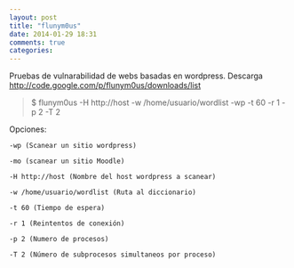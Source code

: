 ```yaml
---
layout: post
title: "flunym0us"
date: 2014-01-29 18:31
comments: true
categories: 
---
```

Pruebas de vulnarabilidad de webs basadas en wordpress. Descarga http://code.google.com/p/flunym0us/downloads/list

>$ flunym0us -H http://host -w /home/usuario/wordlist -wp -t 60 -r 1 -p 2 -T 2

Opciones:

	-wp (Scanear un sitio wordpress)

	-mo (scanear un sitio Moodle)

	-H http://host (Nombre del host wordpress a scanear)

	-w /home/usuario/wordlist (Ruta al diccionario)

	-t 60 (Tiempo de espera)

	-r 1 (Reintentos de conexión)

	-p 2 (Numero de procesos)

	-T 2 (Número de subprocesos simultaneos por proceso)

